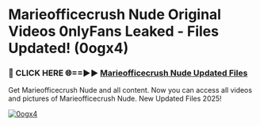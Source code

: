 # Marieofficecrush Nude Original Videos 0nlyFans Leaked - Files Updated! (0ogx4)

<h3>🔴 CLICK HERE 🌐==►► <a href="https://tinyurl.com/52m3yx9h" rel="nofollow">Marieofficecrush Nude Updated Files</a></h3>

Get Marieofficecrush Nude and all content. Now you can access all videos and pictures of Marieofficecrush Nude. New Updated Files 2025!

[![0ogx4](https://i.imgur.com/TnHtlc8.gif)](https://tinyurl.com/52m3yx9h)
